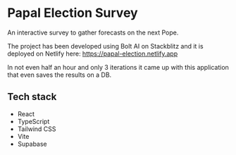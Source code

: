 # Papal Election Survey
An interactive survey to gather forecasts on the next Pope.


The project has been developed using Bolt AI on Stackblitz and it is deployed on Netlify here: https://papal-election.netlify.app

In not even half an hour and only 3 iterations it came up with this application that even saves the results on a DB.

## Tech stack
- React
- TypeScript
- Tailwind CSS
- Vite
- Supabase
